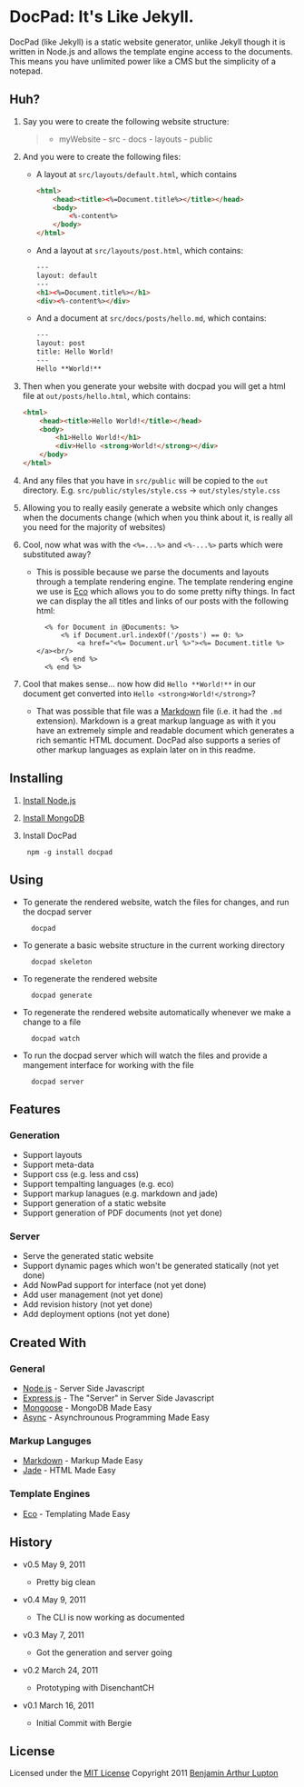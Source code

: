 # DocPad: It's Like Jekyll.

DocPad (like Jekyll) is a static website generator, unlike Jekyll though it is written in Node.js and allows the template engine access to the documents. This means you have unlimited power like a CMS but the simplicity of a notepad.

## Huh?

1. Say you were to create the following website structure:

	> - myWebsite
		- src
			- docs
			- layouts
			- public

2. And you were to create the following files:

	- A layout at `src/layouts/default.html`, which contains
		
		``` html
		<html>
			<head><title><%=Document.title%></title></head>
			<body>
				<%-content%>
			</body>
		</html>
		```

	- And a layout at `src/layouts/post.html`, which contains:

		``` html
		---
		layout: default
		---
		<h1><%=Document.title%></h1>
		<div><%-content%></div>
		```

	- And a document at `src/docs/posts/hello.md`, which contains:

		``` html
		---
		layout: post
		title: Hello World!
		---
		Hello **World!**
		```

3. Then when you generate your website with docpad you will get a html file at `out/posts/hello.html`, which contains:

	``` html
	<html>
		<head><title>Hello World!</title></head>
		<body>
			<h1>Hello World!</h1>
			<div>Hello <strong>World!</strong></div>
		</body>
	</html>
	```

4. And any files that you have in `src/public` will be copied to the `out` directory. E.g. `src/public/styles/style.css` -> `out/styles/style.css`

5. Allowing you to really easily generate a website which only changes when the documents change (which when you think about it, is really all you need for the majority of websites)

6. Cool, now what was with the `<%=...%>` and `<%-...%>` parts which were substituted away?

	- This is possible because we parse the documents and layouts through a template rendering engine. The template rendering engine we use is [Eco](https://github.com/sstephenson/eco) which allows you to do some pretty nifty things. In fact we can display the all titles and links of our posts with the following html:

			<% for Document in @Documents: %>
				<% if Document.url.indexOf('/posts') == 0: %>
					<a href="<%= Document.url %>"><%= Document.title %></a><br/>
				<% end %>
			<% end %>

6. Cool that makes sense... now how did `Hello **World!**` in our document get converted into `Hello <strong>World!</strong>`?

	- That was possible that file was a [Markdown](http://daringfireball.net/projects/markdown/basics) file (i.e. it had the `.md` extension). Markdown is a great markup language as with it you have an extremely simple and readable document which generates a rich semantic HTML document. DocPad also supports a series of other markup languages as explain later on in this readme.


## Installing

1. [Install Node.js](https://github.com/balupton/docpad/wiki/Installing-Node.js)

2. [Install MongoDB](http://www.mongodb.org/downloads#packages)

3. Install DocPad

		npm -g install docpad


## Using

- To generate the rendered website, watch the files for changes, and run the docpad server
	
		docpad

- To generate a basic website structure in the current working directory

		docpad skeleton

- To regenerate the rendered website

		docpad generate

- To regenerate the rendered website automatically whenever we make a change to a file

		docpad watch

- To run the docpad server which will watch the files and provide a mangement interface for working with the file

		docpad server



## Features

### Generation

* Support layouts
* Support meta-data
* Support css (e.g. less and css)
* Support tempalting languages (e.g. eco)
* Support markup lanagues (e.g. markdown and jade)
* Support generation of a static website
* Support generation of PDF documents (not yet done)

### Server

* Serve the generated static website
* Support dynamic pages which won't be generated statically (not yet done)
* Add NowPad support for interface (not yet done)
* Add user management (not yet done)
* Add revision history (not yet done)
* Add deployment options (not yet done)


## Created With

### General

* [Node.js](http://nodejs.org) - Server Side Javascript
* [Express.js](http://expressjs.com/) - The "Server" in Server Side Javascript
* [Mongoose](https://github.com/learnboost/mongoose/) - MongoDB Made Easy
* [Async](https://github.com/caolan/async) - Asynchrounous Programming Made Easy

### Markup Languges

* [Markdown](http://daringfireball.net/projects/markdown/basics) - Markup Made Easy
* [Jade](https://github.com/visionmedia/jade) - HTML Made Easy

### Template Engines

* [Eco](https://github.com/sstephenson/eco) - Templating Made Easy


## History

- v0.5 May 9, 2011
	- Pretty big clean

- v0.4 May 9, 2011
	- The CLI is now working as documented

- v0.3 May 7, 2011
	- Got the generation and server going

- v0.2 March 24, 2011
	- Prototyping with DisenchantCH

- v0.1 March 16, 2011
	- Initial Commit with Bergie


## License

Licensed under the [MIT License](http://creativecommons.org/licenses/MIT/)
Copyright 2011 [Benjamin Arthur Lupton](http://balupton.com)